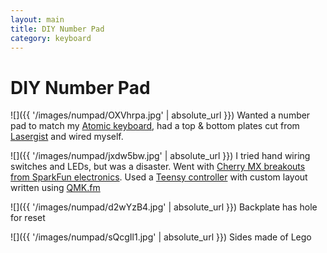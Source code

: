```yaml
---
layout: main
title: DIY Number Pad
category: keyboard
---
```


# DIY Number Pad

![]({{ '/images/numpad/OXVhrpa.jpg' | absolute_url }})
Wanted a number pad to match my [Atomic keyboard](https://olkb.com), had a top & bottom plates cut from [Lasergist](http://lasergist.com) and wired myself.

![]({{ '/images/numpad/jxdw5bw.jpg' | absolute_url }})
I tried hand wiring switches and LEDs, but was a disaster. Went with [Cherry MX breakouts from SparkFun electronics](https://www.sparkfun.com/products/13773).   Used a [Teensy controller](https://www.pjrc.com/teensy/) with custom layout written using [QMK.fm](https://qmk.fm)

![]({{ '/images/numpad/d2wYzB4.jpg' | absolute_url }})
Backplate has hole for reset

![]({{ '/images/numpad/sQcgIl1.jpg' | absolute_url }})
Sides made of Lego